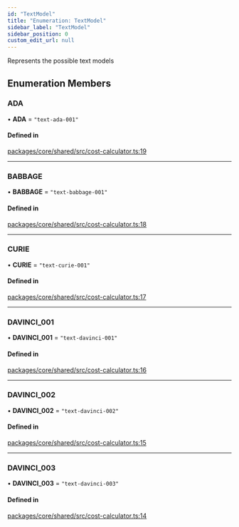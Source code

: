 ```yaml
---
id: "TextModel"
title: "Enumeration: TextModel"
sidebar_label: "TextModel"
sidebar_position: 0
custom_edit_url: null
---
```


Represents the possible text models

## Enumeration Members

### ADA

• **ADA** = ``"text-ada-001"``

#### Defined in

[packages/core/shared/src/cost-calculator.ts:19](https://github.com/Oneirocom/Magick/blob/0b84928f/packages/core/shared/src/cost-calculator.ts#L19)

___

### BABBAGE

• **BABBAGE** = ``"text-babbage-001"``

#### Defined in

[packages/core/shared/src/cost-calculator.ts:18](https://github.com/Oneirocom/Magick/blob/0b84928f/packages/core/shared/src/cost-calculator.ts#L18)

___

### CURIE

• **CURIE** = ``"text-curie-001"``

#### Defined in

[packages/core/shared/src/cost-calculator.ts:17](https://github.com/Oneirocom/Magick/blob/0b84928f/packages/core/shared/src/cost-calculator.ts#L17)

___

### DAVINCI\_001

• **DAVINCI\_001** = ``"text-davinci-001"``

#### Defined in

[packages/core/shared/src/cost-calculator.ts:16](https://github.com/Oneirocom/Magick/blob/0b84928f/packages/core/shared/src/cost-calculator.ts#L16)

___

### DAVINCI\_002

• **DAVINCI\_002** = ``"text-davinci-002"``

#### Defined in

[packages/core/shared/src/cost-calculator.ts:15](https://github.com/Oneirocom/Magick/blob/0b84928f/packages/core/shared/src/cost-calculator.ts#L15)

___

### DAVINCI\_003

• **DAVINCI\_003** = ``"text-davinci-003"``

#### Defined in

[packages/core/shared/src/cost-calculator.ts:14](https://github.com/Oneirocom/Magick/blob/0b84928f/packages/core/shared/src/cost-calculator.ts#L14)
